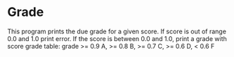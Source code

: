 # Grade
This program prints the due grade for a given score.
If score is out of range 0.0 and 1.0 print error.
If the score is between 0.0 and 1.0, print a grade with score grade table:
grade >= 0.9 A, >= 0.8 B, >= 0.7 C, >= 0.6 D, < 0.6 F
